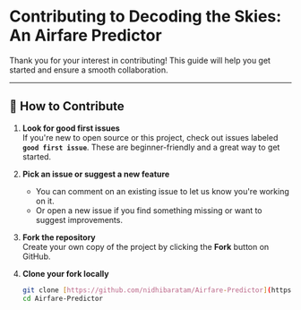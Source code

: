 # Contributing to Decoding the Skies: An Airfare Predictor

Thank you for your interest in contributing! This guide will help you get started and ensure a smooth collaboration.

---

## 🙌 How to Contribute

1. **Look for good first issues**  
   If you're new to open source or this project, check out issues labeled **`good first issue`**. These are beginner-friendly and a great way to get started.

2. **Pick an issue or suggest a new feature**  
   - You can comment on an existing issue to let us know you're working on it.  
   - Or open a new issue if you find something missing or want to suggest improvements.

3. **Fork the repository**  
   Create your own copy of the project by clicking the **Fork** button on GitHub.

4. **Clone your fork locally**  
   ```bash
   git clone [https://github.com/nidhibaratam/Airfare-Predictor](https://github.com/nidhibaratam/Airfare-Predictor)
   cd Airfare-Predictor
